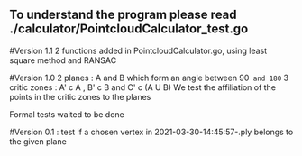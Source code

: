 ## To understand the program please read ./calculator/PointcloudCalculator_test.go

#Version 1.1
2 functions added in PointcloudCalculator.go, using least square method and RANSAC

#Version 1.0
2 planes : A and B which form an angle between 90` and 180`
3 critic zones : A' c  A , B' c B and C' c (A U B)
We test the affiliation of the points in the critic zones to the planes

Formal tests waited to be done 

#Version 0.1 : 
test if a chosen vertex in 2021-03-30-14:45:57-.ply  belongs to the given plane


